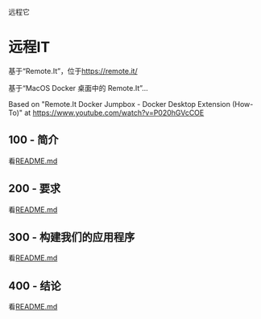 远程它

# 远程IT

基于“Remote.It”，位于<https://remote.it/>

基于“MacOS Docker 桌面中的 Remote.It”...

Based on "Remote.It Docker Jumpbox - Docker Desktop Extension (How-To)" at <https://www.youtube.com/watch?v=P020hGVcCOE>

## 100 - 简介

看[README.md](./100/README.md)

## 200 - 要求

看[README.md](./200/README.md)

## 300 - 构建我们的应用程序

看[README.md](./300/README.md)

## 400 - 结论

看[README.md](./400/README.md)
